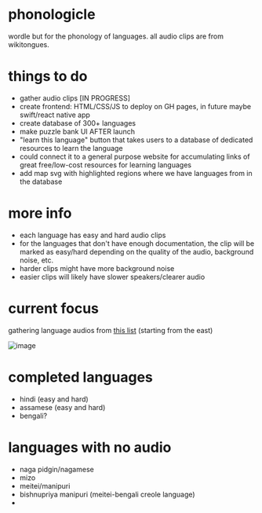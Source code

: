 # phonologicle
wordle but for the phonology of languages. all audio clips are from wikitongues.

# things to do
- gather audio clips [IN PROGRESS]
- create frontend: HTML/CSS/JS to deploy on GH pages, in future maybe swift/react native app
- create database of 300+ languages
- make puzzle bank UI AFTER launch
- "learn this language" button that takes users to a database of dedicated resources to learn the language
- could connect it to a general purpose website for accumulating links of great free/low-cost resources for learning languages
- add map svg with highlighted regions where we have languages from in the database

# more info
- each language has easy and hard audio clips
- for the languages that don't have enough documentation, the clip will be marked as easy/hard depending on the quality of the audio, background noise, etc.
- harder clips might have more background noise
- easier clips will likely have slower speakers/clearer audio

# current focus
gathering language audios from [this list](https://en.wikipedia.org/wiki/Languages_of_South_Asia) (starting from the east)

![image](https://github.com/user-attachments/assets/ac928a04-fda0-4da7-946f-68221feb5ed7)

# completed languages
- hindi (easy and hard)
- assamese (easy and hard)
- bengali?
# languages with no audio
- naga pidgin/nagamese
- mizo
- meitei/manipuri
- bishnupriya manipuri (meitei-bengali creole language)
- 
